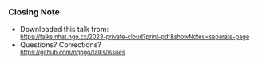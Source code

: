 ### Closing Note

<div class="container">
    <div class="col">
        <ul>
            <li>
                <div>Downloaded this talk from:</div>
                <div>
                    <small class="tiny">
                        <a href="https://talks.nhat.ngo.cx/2023-private-cloud?print-pdf&showNotes=separate-page">https://talks.nhat.ngo.cx/2023-private-cloud?print-pdf&showNotes=separate-page</a>
                    </small>
                </div>
            </li>
            <li><div>Questions? Corrections?</div>
                <div>
                    <small>
                        <a href="https://github.com/nqngo/talks/issues">https://github.com/nqngo/talks/issues</a>
                    </small>
                </div>
            </li>
        </ul>
    </div>
</div>
